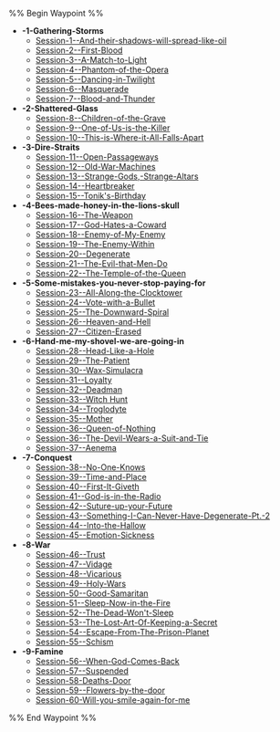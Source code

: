 %% Begin Waypoint %%
- **-1-Gathering-Storms**
	- [Session-1--And-their-shadows-will-spread-like-oil](-1-Gathering-Storms/Session-1--And-their-shadows-will-spread-like-oil.md)
	- [Session-2--First-Blood](-1-Gathering-Storms/Session-2--First-Blood.md)
	- [Session-3--A-Match-to-Light](-1-Gathering-Storms/Session-3--A-Match-to-Light.md)
	- [Session-4--Phantom-of-the-Opera](-1-Gathering-Storms/Session-4--Phantom-of-the-Opera.md)
	- [Session-5--Dancing-in-Twilight](-1-Gathering-Storms/Session-5--Dancing-in-Twilight.md)
	- [Session-6--Masquerade](-1-Gathering-Storms/Session-6--Masquerade.md)
	- [Session-7--Blood-and-Thunder](-1-Gathering-Storms/Session-7--Blood-and-Thunder.md)
- **-2-Shattered-Glass**
	- [Session-8--Children-of-the-Grave](-2-Shattered-Glass/Session-8--Children-of-the-Grave.md)
	- [Session-9--One-of-Us-is-the-Killer](-2-Shattered-Glass/Session-9--One-of-Us-is-the-Killer.md)
	- [Session-10--This-is-Where-it-All-Falls-Apart](-2-Shattered-Glass/Session-10--This-is-Where-it-All-Falls-Apart.md)
- **-3-Dire-Straits**
	- [Session-11--Open-Passageways](-3-Dire-Straits/Session-11--Open-Passageways.md)
	- [Session-12--Old-War-Machines](-3-Dire-Straits/Session-12--Old-War-Machines.md)
	- [Session-13--Strange-Gods,-Strange-Altars](-3-Dire-Straits/Session-13--Strange-Gods,-Strange-Altars.md)
	- [Session-14--Heartbreaker](-3-Dire-Straits/Session-14--Heartbreaker.md)
	- [Session-15--Tonik's-Birthday](-3-Dire-Straits/Session-15--Tonik's-Birthday.md)
- **-4-Bees-made-honey-in-the-lions-skull**
	- [Session-16--The-Weapon](-4-Bees-made-honey-in-the-lions-skull/Session-16--The-Weapon.md)
	- [Session-17--God-Hates-a-Coward](-4-Bees-made-honey-in-the-lions-skull/Session-17--God-Hates-a-Coward.md)
	- [Session-18--Enemy-of-My-Enemy](-4-Bees-made-honey-in-the-lions-skull/Session-18--Enemy-of-My-Enemy.md)
	- [Session-19--The-Enemy-Within](-4-Bees-made-honey-in-the-lions-skull/Session-19--The-Enemy-Within.md)
	- [Session-20--Degenerate](-4-Bees-made-honey-in-the-lions-skull/Session-20--Degenerate.md)
	- [Session-21--The-Evil-that-Men-Do](-4-Bees-made-honey-in-the-lions-skull/Session-21--The-Evil-that-Men-Do.md)
	- [Session-22--The-Temple-of-the-Queen](-4-Bees-made-honey-in-the-lions-skull/Session-22--The-Temple-of-the-Queen.md)
- **-5-Some-mistakes-you-never-stop-paying-for**
	- [Session-23--All-Along-the-Clocktower](-5-Some-mistakes-you-never-stop-paying-for/Session-23--All-Along-the-Clocktower.md)
	- [Session-24--Vote-with-a-Bullet](-5-Some-mistakes-you-never-stop-paying-for/Session-24--Vote-with-a-Bullet.md)
	- [Session-25--The-Downward-Spiral](-5-Some-mistakes-you-never-stop-paying-for/Session-25--The-Downward-Spiral.md)
	- [Session-26--Heaven-and-Hell](-5-Some-mistakes-you-never-stop-paying-for/Session-26--Heaven-and-Hell.md)
	- [Session-27--Citizen-Erased](-5-Some-mistakes-you-never-stop-paying-for/Session-27--Citizen-Erased.md)
- **-6-Hand-me-my-shovel-we-are-going-in**
	- [Session-28--Head-Like-a-Hole](-6-Hand-me-my-shovel-we-are-going-in/Session-28--Head-Like-a-Hole.md)
	- [Session-29--The-Patient](-6-Hand-me-my-shovel-we-are-going-in/Session-29--The-Patient.md)
	- [Session-30--Wax-Simulacra](-6-Hand-me-my-shovel-we-are-going-in/Session-30--Wax-Simulacra.md)
	- [Session-31--Loyalty](-6-Hand-me-my-shovel-we-are-going-in/Session-31--Loyalty.md)
	- [Session-32--Deadman](-6-Hand-me-my-shovel-we-are-going-in/Session-32--Deadman.md)
	- [Session-33--Witch Hunt](-6-Hand-me-my-shovel-we-are-going-in/Session-33--Witch%20Hunt.md)
	- [Session-34--Troglodyte](-6-Hand-me-my-shovel-we-are-going-in/Session-34--Troglodyte.md)
	- [Session-35--Mother](-6-Hand-me-my-shovel-we-are-going-in/Session-35--Mother.md)
	- [Session-36--Queen-of-Nothing](-6-Hand-me-my-shovel-we-are-going-in/Session-36--Queen-of-Nothing.md)
	- [Session-36--The-Devil-Wears-a-Suit-and-Tie](-6-Hand-me-my-shovel-we-are-going-in/Session-36--The-Devil-Wears-a-Suit-and-Tie.md)
	- [Session-37--Aenema](-6-Hand-me-my-shovel-we-are-going-in/Session-37--Aenema.md)
- **-7-Conquest**
	- [Session-38--No-One-Knows](-7-Conquest/Session-38--No-One-Knows.md)
	- [Session-39--Time-and-Place](-7-Conquest/Session-39--Time-and-Place.md)
	- [Session-40--First-It-Giveth](-7-Conquest/Session-40--First-It-Giveth.md)
	- [Session-41--God-is-in-the-Radio](-7-Conquest/Session-41--God-is-in-the-Radio.md)
	- [Session-42--Suture-up-your-Future](-7-Conquest/Session-42--Suture-up-your-Future.md)
	- [Session-43--Something-I-Can-Never-Have-Degenerate-Pt.-2](-7-Conquest/Session-43--Something-I-Can-Never-Have-Degenerate-Pt.-2.md)
	- [Session-44--Into-the-Hallow](-7-Conquest/Session-44--Into-the-Hallow.md)
	- [Session-45--Emotion-Sickness](-7-Conquest/Session-45--Emotion-Sickness.md)
- **-8-War**
	- [Session-46--Trust](-8-War/Session-46--Trust.md)
	- [Session-47--Vidage](-8-War/Session-47--Vidage.md)
	- [Session-48--Vicarious](-8-War/Session-48--Vicarious.md)
	- [Session-49--Holy-Wars](-8-War/Session-49--Holy-Wars.md)
	- [Session-50--Good-Samaritan](-8-War/Session-50--Good-Samaritan.md)
	- [Session-51--Sleep-Now-in-the-Fire](-8-War/Session-51--Sleep-Now-in-the-Fire.md)
	- [Session-52--The-Dead-Won't-Sleep](-8-War/Session-52--The-Dead-Won't-Sleep.md)
	- [Session-53--The-Lost-Art-Of-Keeping-a-Secret](-8-War/Session-53--The-Lost-Art-Of-Keeping-a-Secret.md)
	- [Session-54--Escape-From-The-Prison-Planet](-8-War/Session-54--Escape-From-The-Prison-Planet.md)
	- [Session-55--Schism](-8-War/Session-55--Schism.md)
- **-9-Famine**
	- [Session-56--When-God-Comes-Back](-9-Famine/Session-56--When-God-Comes-Back.md)
	- [Session-57--Suspended](-9-Famine/Session-57--Suspended.md)
	- [Session-58-Deaths-Door](-9-Famine/Session-58-Deaths-Door.md)
	- [Session-59--Flowers-by-the-door](-9-Famine/Session-59--Flowers-by-the-door.md)
	- [Session-60-Will-you-smile-again-for-me](-9-Famine/Session-60-Will-you-smile-again-for-me.md)

%% End Waypoint %%
